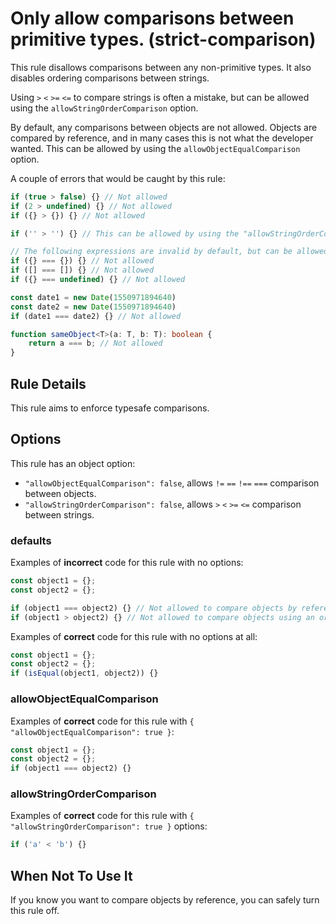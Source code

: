 # Only allow comparisons between primitive types. (strict-comparison)

This rule disallows comparisons between any non-primitive types. It also disables ordering comparisons between strings.

Using `>` `<` `>=` `<=` to compare strings is often a mistake, but can be allowed using the `allowStringOrderComparison` option.

By default, any comparisons between objects are not allowed. Objects are compared by reference, and in many cases this is not what
the developer wanted. This can be allowed by using the `allowObjectEqualComparison` option.

A couple of errors that would be caught by this rule:

<!-- prettier-ignore -->
```ts
if (true > false) {} // Not allowed
if (2 > undefined) {} // Not allowed
if ({} > {}) {} // Not allowed

if ('' > '') {} // This can be allowed by using the "allowStringOrderComparison" option.

// The following expressions are invalid by default, but can be allowed by using the "allowObjectEqualComparison" option
if ({} === {}) {} // Not allowed
if ([] === []) {} // Not allowed
if ({} === undefined) {} // Not allowed

const date1 = new Date(1550971894640)
const date2 = new Date(1550971894640)
if (date1 === date2) {} // Not allowed

function sameObject<T>(a: T, b: T): boolean {
    return a === b; // Not allowed
}
```

## Rule Details

This rule aims to enforce typesafe comparisons.

## Options

This rule has an object option:

- `"allowObjectEqualComparison": false`, allows `!=` `==` `!==` `===` comparison between objects.
- `"allowStringOrderComparison": false`, allows `>` `<` `>=` `<=` comparison between strings.

### defaults

Examples of **incorrect** code for this rule with no options:

<!-- prettier-ignore -->
```ts
const object1 = {};
const object2 = {};

if (object1 === object2) {} // Not allowed to compare objects by reference without "allowObjectEqualComparison" option.
if (object1 > object2) {} // Not allowed to compare objects using an ordering operator.
```

Examples of **correct** code for this rule with no options at all:

<!-- prettier-ignore -->
```ts
const object1 = {};
const object2 = {};
if (isEqual(object1, object2)) {}
```

### allowObjectEqualComparison

Examples of **correct** code for this rule with `{ "allowObjectEqualComparison": true }`:

<!-- prettier-ignore -->
```ts
const object1 = {};
const object2 = {};
if (object1 === object2) {}
```

### allowStringOrderComparison

Examples of **correct** code for this rule with `{ "allowStringOrderComparison": true }` options:

<!-- prettier-ignore -->
```ts
if ('a' < 'b') {}
```

## When Not To Use It

If you know you want to compare objects by reference, you can safely turn this rule off.
